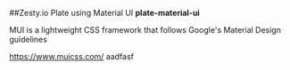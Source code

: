 
##Zesty.io Plate using Material UI
**plate-material-ui**

MUI is a lightweight CSS framework that follows Google's Material Design guidelines

https://www.muicss.com/
aadfasf
